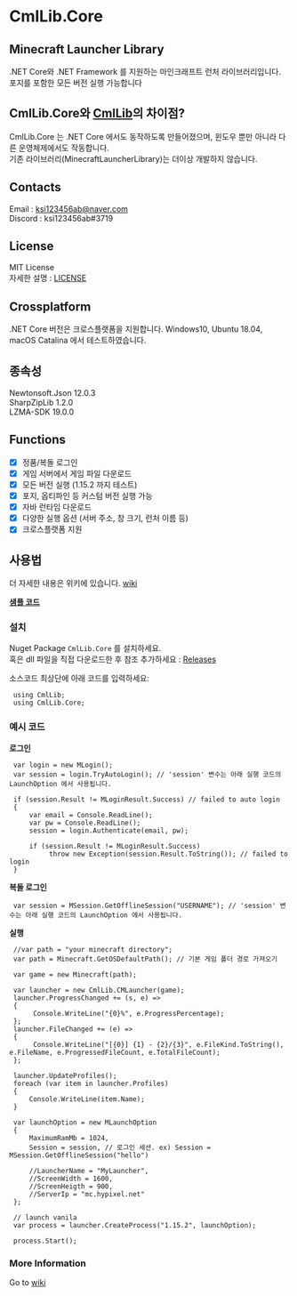# CmlLib.Core

## Minecraft Launcher Library

.NET Core와 .NET Framework 를 지원하는 마인크래프트 런처 라이브러리입니다.
포지를 포함한 모든 버전 실행 가능합니다

## CmlLib.Core와 [CmlLib](https://github.com/AlphaBs/MinecraftLauncherLibrary)의 차이점?
CmlLib.Core 는 .NET Core 에서도 동작하도록 만들어졌으며, 윈도우 뿐만 아니라 다른 운영체제에서도 작동합니다.  
기존 라이브러리(MinecraftLauncherLibrary)는 더이상 개발하지 않습니다.  

## Contacts

Email : ksi123456ab@naver.com  
Discord : ksi123456ab#3719

## License

MIT License  
자세한 설명 : [LICENSE](https://github.com/AlphaBs/CmlLib.Core/blob/master/LICENSE)


## Crossplatform

.NET Core 버전은 크로스플랫폼을 지원합니다. Windows10, Ubuntu 18.04, macOS Catalina 에서 테스트하였습니다.  

## 종속성

Newtonsoft.Json 12.0.3  
SharpZipLib 1.2.0  
LZMA-SDK 19.0.0  

## Functions

- [x] 정품/복돌 로그인
- [x] 게임 서버에서 게임 파일 다운로드
- [x] 모든 버전 실행 (1.15.2 까지 테스트)
- [x] 포지, 옵티파인 등 커스텀 버전 실행 가능
- [x] 자바 런타임 다운로드
- [x] 다양한 실행 옵션 (서버 주소, 창 크기, 런처 이름 등)
- [x] 크로스플랫폼 지원

## 사용법

더 자세한 내용은 위키에 있습니다. [wiki](https://github.com/AlphaBs/CmlLib.Core/wiki)

**[샘플 코드](https://github.com/AlphaBs/CmlLib.Core/wiki/Sample-Code)**

### **설치**

Nuget Package `CmlLib.Core` 를 설치하세요.  
혹은 dll 파일을 직접 다운로드한 후 참조 추가하세요 : [Releases](https://github.com/AlphaBs/CmlLib.Core/releases)  

소스코드 최상단에 아래 코드를 입력하세요:  

     using CmlLib;
     using CmlLib.Core;

### **예시 코드**

**로그인**

     var login = new MLogin();
     var session = login.TryAutoLogin(); // 'session' 변수는 아래 실행 코드의 LaunchOption 에서 사용됩니다.

     if (session.Result != MLoginResult.Success) // failed to auto login
     {
         var email = Console.ReadLine();
         var pw = Console.ReadLine();
         session = login.Authenticate(email, pw);

         if (session.Result != MLoginResult.Success)
              throw new Exception(session.Result.ToString()); // failed to login
     }

**복돌 로그인**

     var session = MSession.GetOfflineSession("USERNAME"); // 'session' 변수는 아래 실행 코드의 LaunchOption 에서 사용됩니다.

**실행**

     //var path = "your minecraft directory";
     var path = Minecraft.GetOSDefaultPath(); // 기본 게임 폴더 경로 가져오기

     var game = new Minecraft(path);

     var launcher = new CmlLib.CMLauncher(game);
     launcher.ProgressChanged += (s, e) =>
     {
          Console.WriteLine("{0}%", e.ProgressPercentage);
     };
     launcher.FileChanged += (e) =>
     {
          Console.WriteLine("[{0}] {1} - {2}/{3}", e.FileKind.ToString(), e.FileName, e.ProgressedFileCount, e.TotalFileCount);
     };

     launcher.UpdateProfiles();
     foreach (var item in launcher.Profiles)
     {
         Console.WriteLine(item.Name);
     }

     var launchOption = new MLaunchOption
     {
         MaximumRamMb = 1024,
         Session = session, // 로그인 세션. ex) Session = MSession.GetOfflineSession("hello")

         //LauncherName = "MyLauncher",
         //ScreenWidth = 1600,
         //ScreenHeigth = 900,
         //ServerIp = "mc.hypixel.net"
     };

     // launch vanila
     var process = launcher.CreateProcess("1.15.2", launchOption);

     process.Start();


### More Information 
Go to [wiki](https://github.com/AlphaBs/CmlLib.Core/wiki/MLaunchOption)

